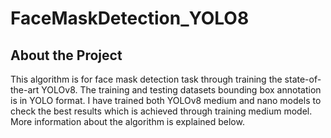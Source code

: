 <h1> FaceMaskDetection_YOLO8

## About the Project
This algorithm is for face mask detection task through training the state-of-the-art YOLOv8. The training and testing datasets bounding box annotation is in YOLO format. I have trained both YOLOv8 medium and nano models to check the best results which is achieved through training medium model. 
More information about the algorithm is explained below.
